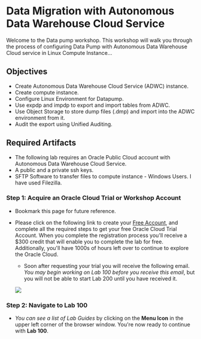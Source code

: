 # Data Migration with Autonomous Data Warehouse Cloud Service

Welcome to the Data pump workshop. This workshop will walk you through the process of configuring Data Pump with Autonomous Data Warehouse Cloud service in Linux Compute Instance... 

## Objectives
- Create Autonomous Data Warehouse Cloud Service (ADWC) instance.
- Create compute instance.
- Configure Linux Environment for Datapump.
- Use expdp and impdp to export and import tables from ADWC.
- Use Object Storage to store dump files (.dmp) and import into the ADWC environment from it.
- Audit the export using Unified Auditing.

## Required Artifacts
- The following lab requires an Oracle Public Cloud account with Autonomous Data Warehouse Cloud Service.
- A public and a private ssh keys.
- SFTP Software to transfer files to compute instance - Windows Users. I have used Filezilla.

### **Step 1**: Acquire an Oracle Cloud Trial or Workshop Account

- Bookmark this page for future reference.

- Please click on the following link to create your <a class="trial-link" href="https://bit.ly/2yvpjSH" target="_trial">Free Account</a>, and complete all the required steps to get your free Oracle Cloud Trial Account. When you complete the registration process you'll receive a $300 credit that will enable you to complete the lab for free.  Additionally, you'll have 1000s of hours left over to continue to explore the Oracle Cloud.

  - Soon after requesting your trial you will receive the following email. _You may begin working on Lab 100 before you receive this email_, but you will not be able to start Lab 200 until you have received it.

  ![](images/oraclecode/code_9.png)


### **Step 2**: Navigate to Lab 100

- _You can see a list of Lab Guides_ by clicking on the **Menu Icon** in the upper left corner of the browser window. 
   You're now ready to continue with **Lab 100**.


